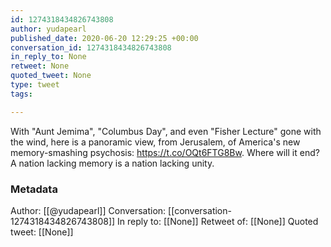 ```yaml
---
id: 1274318434826743808
author: yudapearl
published_date: 2020-06-20 12:29:25 +00:00
conversation_id: 1274318434826743808
in_reply_to: None
retweet: None
quoted_tweet: None
type: tweet
tags:

---
```


With "Aunt Jemima", "Columbus Day", and even "Fisher Lecture" gone with the wind, here is a panoramic view, from Jerusalem, of America's new memory-smashing psychosis: https://t.co/OQt6FTG8Bw. Where will it end? A nation lacking memory is a nation lacking unity.

### Metadata

Author: [[@yudapearl]]
Conversation: [[conversation-1274318434826743808]]
In reply to: [[None]]
Retweet of: [[None]]
Quoted tweet: [[None]]
